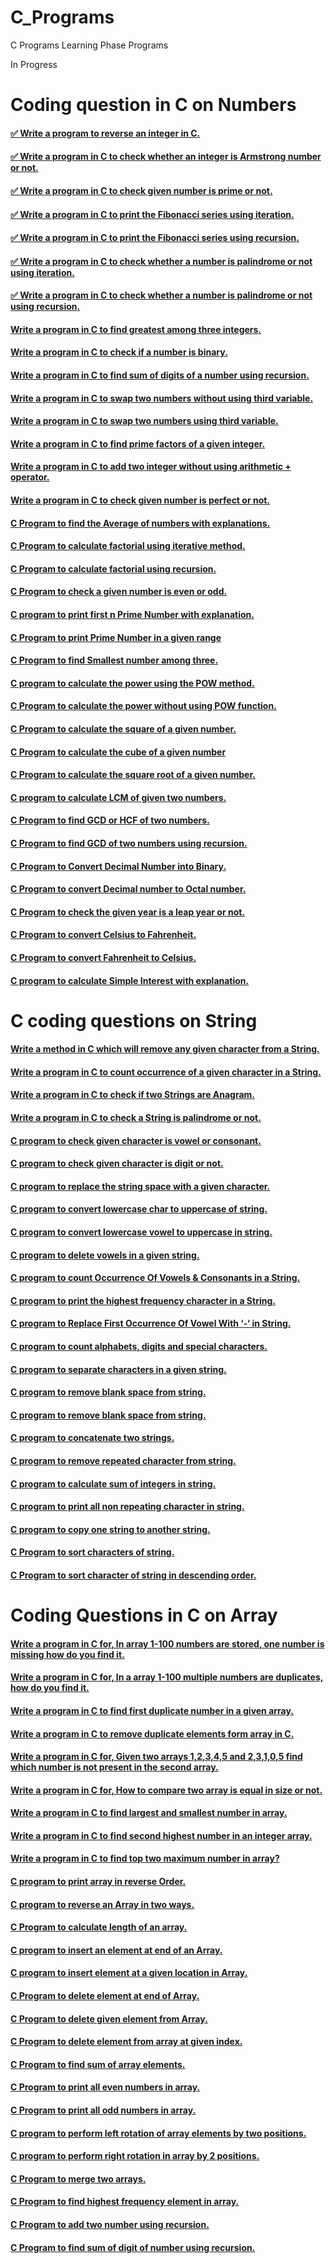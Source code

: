 # C_Programs
C Programs Learning Phase Programs

In Progress

# Coding question in C on Numbers
<a href="https://github.com/ankurjaiswalofficial/C_Programs/blob/main/reverseInteger.c"><h4>✅ Write a program to reverse an integer in C.</h4></a>
<a href="https://github.com/ankurjaiswalofficial/C_Programs/blob/main/armstrongNumber.c"><h4>✅ Write a program in C to check whether an integer is Armstrong number or not.</h4></a>
<a href="https://github.com/ankurjaiswalofficial/C_Programs/blob/main/checkPrimeNumber.c"><h4>✅ Write a program in C to check given number is prime or not.</h4></a>
<a href="https://github.com/ankurjaiswalofficial/C_Programs/blob/main/fibonacciSeriesIteration.c"><h4>✅ Write a program in C to print the Fibonacci series using iteration.</h4></a>
<a href="https://github.com/ankurjaiswalofficial/C_Programs/blob/main/fibonacciSeriesRecursion.c"><h4>✅ Write a program in C to print the Fibonacci series using recursion.</h4></a>
<a href="https://github.com/ankurjaiswalofficial/C_Programs/blob/main/checkPalindromeIteration.c"><h4>✅ Write a program in C to check whether a number is palindrome or not using iteration.</h4></a>
<a href="https://github.com/ankurjaiswalofficial/C_Programs/blob/main/checkPalindromeNumberRecursion.c"><h4>✅ Write a program in C to check whether a number is palindrome or not using recursion.</h4></a>
<a href="https://github.com/ankurjaiswalofficial/C_Programs/#"><h4>Write a program in C to find greatest among three integers.</h4></a>
<a href="https://github.com/ankurjaiswalofficial/C_Programs/#"><h4>Write a program in C to check if a number is binary.</h4></a>
<a href="https://github.com/ankurjaiswalofficial/C_Programs/#"><h4>Write a program in C to find sum of digits of a number using recursion.</h4></a>
<a href="https://github.com/ankurjaiswalofficial/C_Programs/#"><h4>Write a program in C to swap two numbers without using third variable.</h4></a>
<a href="https://github.com/ankurjaiswalofficial/C_Programs/#"><h4>Write a program in C to swap two numbers using third variable.</h4></a>
<a href="https://github.com/ankurjaiswalofficial/C_Programs/#"><h4>Write a program in C to find prime factors of a given integer.</h4></a>
<a href="https://github.com/ankurjaiswalofficial/C_Programs/#"><h4>Write a program in C to add two integer without using arithmetic + operator.</h4></a>
<a href="https://github.com/ankurjaiswalofficial/C_Programs/#"><h4>Write a program in C to check given number is perfect or not.</h4></a>
<a href="https://github.com/ankurjaiswalofficial/C_Programs/#"><h4>C Program to find the Average of numbers with explanations.</h4></a>
<a href="https://github.com/ankurjaiswalofficial/C_Programs/#"><h4>C Program to calculate factorial using iterative method.</h4></a>
<a href="https://github.com/ankurjaiswalofficial/C_Programs/#"><h4>C Program to calculate factorial using recursion.</h4></a>
<a href="https://github.com/ankurjaiswalofficial/C_Programs/#"><h4>C Program to check a given number is even or odd.</h4></a>
<a href="https://github.com/ankurjaiswalofficial/C_Programs/#"><h4>C program to print first n Prime Number with explanation.</h4></a>
<a href="https://github.com/ankurjaiswalofficial/C_Programs/#"><h4>C Program to print Prime Number in a given range</h4></a>
<a href="https://github.com/ankurjaiswalofficial/C_Programs/#"><h4>C Program to find Smallest number among three.</h4></a>
<a href="https://github.com/ankurjaiswalofficial/C_Programs/#"><h4>C program to calculate the power using the POW method.</h4></a>
<a href="https://github.com/ankurjaiswalofficial/C_Programs/#"><h4>C Program to calculate the power without using POW function.</h4></a>
<a href="https://github.com/ankurjaiswalofficial/C_Programs/#"><h4>C Program to calculate the square of a given number.</h4></a>
<a href="https://github.com/ankurjaiswalofficial/C_Programs/#"><h4>C Program to calculate the cube of a given number</h4></a>
<a href="https://github.com/ankurjaiswalofficial/C_Programs/#"><h4>C Program to calculate the square root of a given number.</h4></a>
<a href="https://github.com/ankurjaiswalofficial/C_Programs/#"><h4>C program to calculate LCM of given two numbers.</h4></a>
<a href="https://github.com/ankurjaiswalofficial/C_Programs/#"><h4>C Program to find GCD or HCF of two numbers.</h4></a>
<a href="https://github.com/ankurjaiswalofficial/C_Programs/#"><h4>C Program to find GCD of two numbers using recursion.</h4></a>
<a href="https://github.com/ankurjaiswalofficial/C_Programs/#"><h4>C Program to Convert Decimal Number into Binary.</h4></a>
<a href="https://github.com/ankurjaiswalofficial/C_Programs/#"><h4>C Program to convert Decimal number to Octal number.</h4></a>
<a href="https://github.com/ankurjaiswalofficial/C_Programs/#"><h4>C Program to check the given year is a leap year or not.</h4></a>
<a href="https://github.com/ankurjaiswalofficial/C_Programs/#"><h4>C Program to convert Celsius to Fahrenheit.</h4></a>
<a href="https://github.com/ankurjaiswalofficial/C_Programs/#"><h4>C Program to convert Fahrenheit to Celsius.</h4></a>
<a href="https://github.com/ankurjaiswalofficial/C_Programs/#"><h4>C program to calculate Simple Interest with explanation.</h4></a>

# C coding questions on String
<a href="https://github.com/ankurjaiswalofficial/C_Programs/#"><h4>Write a method in C which will remove any given character from a String.</h4></a>
<a href="https://github.com/ankurjaiswalofficial/C_Programs/#"><h4>Write a program in C to count occurrence of a given character in a String.</h4></a>
<a href="https://github.com/ankurjaiswalofficial/C_Programs/#"><h4>Write a program in C to check if two Strings are Anagram.</h4></a>
<a href="https://github.com/ankurjaiswalofficial/C_Programs/#"><h4>Write a program in C to check a String is palindrome or not.</h4></a>
<a href="https://github.com/ankurjaiswalofficial/C_Programs/#"><h4>C program to check given character is vowel or consonant.</h4></a>
<a href="https://github.com/ankurjaiswalofficial/C_Programs/#"><h4>C program to check given character is digit or not.</h4></a>
<a href="https://github.com/ankurjaiswalofficial/C_Programs/#"><h4>C program to replace the string space with a given character.</h4></a>
<a href="https://github.com/ankurjaiswalofficial/C_Programs/#"><h4>C program to convert lowercase char to uppercase of string.</h4></a>
<a href="https://github.com/ankurjaiswalofficial/C_Programs/#"><h4>C program to convert lowercase vowel to uppercase in string.</h4></a>
<a href="https://github.com/ankurjaiswalofficial/C_Programs/#"><h4>C program to delete vowels in a given string.</h4></a>
<a href="https://github.com/ankurjaiswalofficial/C_Programs/#"><h4>C program to count Occurrence Of Vowels & Consonants in a String.</h4></a>
<a href="https://github.com/ankurjaiswalofficial/C_Programs/#"><h4>C program to print the highest frequency character in a String.</h4></a>
<a href="https://github.com/ankurjaiswalofficial/C_Programs/#"><h4>C program to Replace First Occurrence Of Vowel With ‘-‘ in String.</h4></a>
<a href="https://github.com/ankurjaiswalofficial/C_Programs/#"><h4>C program to count alphabets, digits and special characters.</h4></a>
<a href="https://github.com/ankurjaiswalofficial/C_Programs/#"><h4>C program to separate characters in a given string.</h4></a>
<a href="https://github.com/ankurjaiswalofficial/C_Programs/#"><h4>C program to remove blank space from string.</h4></a>
<a href="https://github.com/ankurjaiswalofficial/C_Programs/#"><h4>C program to remove blank space from string.</h4></a>
<a href="https://github.com/ankurjaiswalofficial/C_Programs/#"><h4>C program to concatenate two strings.</h4></a>
<a href="https://github.com/ankurjaiswalofficial/C_Programs/#"><h4>C program to remove repeated character from string.</h4></a>
<a href="https://github.com/ankurjaiswalofficial/C_Programs/#"><h4>C program to calculate sum of integers in string.</h4></a>
<a href="https://github.com/ankurjaiswalofficial/C_Programs/#"><h4>C program to print all non repeating character in string.</h4></a>
<a href="https://github.com/ankurjaiswalofficial/C_Programs/#"><h4>C program to copy one string to another string.</h4></a>
<a href="https://github.com/ankurjaiswalofficial/C_Programs/#"><h4>C Program to sort characters of string.</h4></a>
<a href="https://github.com/ankurjaiswalofficial/C_Programs/#"><h4>C Program to sort character of string in descending order.</h4></a>

# Coding Questions in C on Array
<a href="https://github.com/ankurjaiswalofficial/C_Programs/#"><h4>Write a program in C for, In array 1-100 numbers are stored, one number is missing how do you find it.</h4></a>
<a href="https://github.com/ankurjaiswalofficial/C_Programs/#"><h4>Write a program in C for, In a array 1-100 multiple numbers are duplicates, how do you find it.</h4></a>
<a href="https://github.com/ankurjaiswalofficial/C_Programs/#"><h4>Write a program in C to find first duplicate number in a given array.</h4></a>
<a href="https://github.com/ankurjaiswalofficial/C_Programs/#"><h4>Write a program in C to remove duplicate elements form array in C.</h4></a>
<a href="https://github.com/ankurjaiswalofficial/C_Programs/#"><h4>Write a program in C for, Given two arrays 1,2,3,4,5 and 2,3,1,0,5 find which number is not present in the second array.</h4></a>
<a href="https://github.com/ankurjaiswalofficial/C_Programs/#"><h4>Write a program in C for, How to compare two array is equal in size or not.</h4></a>
<a href="https://github.com/ankurjaiswalofficial/C_Programs/#"><h4>Write a program in C to find largest and smallest number in array.</h4></a>
<a href="https://github.com/ankurjaiswalofficial/C_Programs/#"><h4>Write a program in C to find second highest number in an integer array.</h4></a>
<a href="https://github.com/ankurjaiswalofficial/C_Programs/#"><h4>Write a program in C to find top two maximum number in array?</h4></a>
<a href="https://github.com/ankurjaiswalofficial/C_Programs/#"><h4>C program to print array in reverse Order.</h4></a>
<a href="https://github.com/ankurjaiswalofficial/C_Programs/#"><h4>C program to reverse an Array in two ways.</h4></a>
<a href="https://github.com/ankurjaiswalofficial/C_Programs/#"><h4>C Program to calculate length of an array.</h4></a>
<a href="https://github.com/ankurjaiswalofficial/C_Programs/#"><h4>C program to insert an element at end of an Array.</h4></a>
<a href="https://github.com/ankurjaiswalofficial/C_Programs/#"><h4>C program to insert element at a given location in Array.</h4></a>
<a href="https://github.com/ankurjaiswalofficial/C_Programs/#"><h4>C Program to delete element at end of Array.</h4></a>
<a href="https://github.com/ankurjaiswalofficial/C_Programs/#"><h4>C Program to delete given element from Array.</h4></a>
<a href="https://github.com/ankurjaiswalofficial/C_Programs/#"><h4>C Program to delete element from array at given index.</h4></a>
<a href="https://github.com/ankurjaiswalofficial/C_Programs/#"><h4>C Program to find sum of array elements.</h4></a>
<a href="https://github.com/ankurjaiswalofficial/C_Programs/#"><h4>C Program to print all even numbers in array.</h4></a>
<a href="https://github.com/ankurjaiswalofficial/C_Programs/#"><h4>C Program to print all odd numbers in array.</h4></a>
<a href="https://github.com/ankurjaiswalofficial/C_Programs/#"><h4>C program to perform left rotation of array elements by two positions.</h4></a>
<a href="https://github.com/ankurjaiswalofficial/C_Programs/#"><h4>C program to perform right rotation in array by 2 positions.</h4></a>
<a href="https://github.com/ankurjaiswalofficial/C_Programs/#"><h4>C Program to merge two arrays.</h4></a>
<a href="https://github.com/ankurjaiswalofficial/C_Programs/#"><h4>C Program to find highest frequency element in array.</h4></a>
<a href="https://github.com/ankurjaiswalofficial/C_Programs/#"><h4>C Program to add two number using recursion.</h4></a>
<a href="https://github.com/ankurjaiswalofficial/C_Programs/#"><h4>C Program to find sum of digit of number using recursion.</h4></a>
